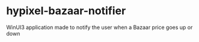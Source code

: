 # hypixel-bazaar-notifier
WinUI3 application made to notify the user when a Bazaar price goes up or down
